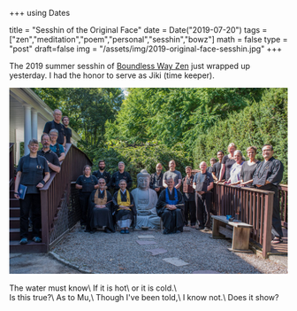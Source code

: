+++
using Dates

title = "Sesshin of the Original Face"
date = Date("2019-07-20")
tags = ["zen","meditation","poem","personal","sesshin","bowz"]
math = false
type = "post"
draft=false
img = "/assets/img/2019-original-face-sesshin.jpg"
+++


The 2019 summer sesshin of [Boundless Way Zen][1]
just wrapped up yesterday.
I had the honor to serve as Jiki (time keeper).

![Original Face Sesshin](/assets/img/2019-original-face-sesshin.jpg)

The water must know\\
If it is hot\\
or it is cold.\\  
Is this true?\\
As to Mu,\\
Though I've been told,\\
I know not.\\
Does it show?

[1]: https://boundlesswayzen.org/
